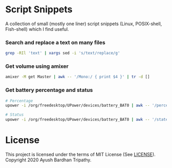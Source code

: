 # Script Snippets
A collection of small (mostly one liner) script snippets (Linux, POSIX-shell, Fish-shell) which I find useful.

### Search and replace a text on many files
```sh 
grep -RIl 'text' | xargs sed -i 's/text/replace/g'
```

### Get volume using amixer
```sh 
amixer -M get Master | awk -- '/Mono:/ { print $4 }' | tr -d []
```

### Get battery percentage and status
```sh
# Percentage
upower -i /org/freedesktop/UPower/devices/battery_BAT0 | awk -- '/percentage/ { print $2 }'

# Status
upower -i /org/freedesktop/UPower/devices/battery_BAT0 | awk -- '/state/ { print $2 }' | tr '-' ' '
```

# License
This project is licensed under the terms of MIT License (See [LICENSE](LICENSE)).  
Copyright 2020 Ayush Bardhan Tripathy.
